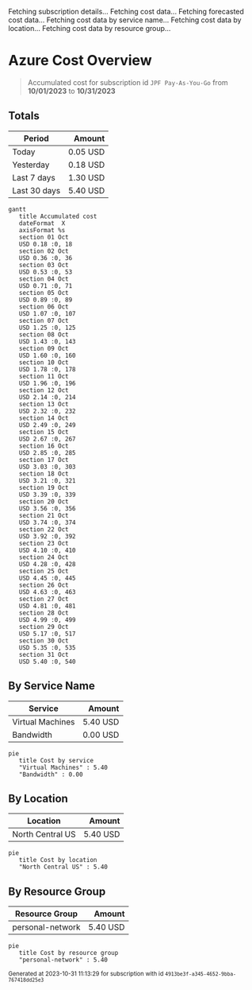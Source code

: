 Fetching subscription details...
Fetching cost data...
Fetching forecasted cost data...
Fetching cost data by service name...
Fetching cost data by location...
Fetching cost data by resource group...
# Azure Cost Overview

> Accumulated cost for subscription id `JPF Pay-As-You-Go` from **10/01/2023** to **10/31/2023**

## Totals

|Period|Amount|
|---|---:|
|Today|0.05 USD|
|Yesterday|0.18 USD|
|Last 7 days|1.30 USD|
|Last 30 days|5.40 USD|

```mermaid
gantt
   title Accumulated cost
   dateFormat  X
   axisFormat %s
   section 01 Oct
   USD 0.18 :0, 18
   section 02 Oct
   USD 0.36 :0, 36
   section 03 Oct
   USD 0.53 :0, 53
   section 04 Oct
   USD 0.71 :0, 71
   section 05 Oct
   USD 0.89 :0, 89
   section 06 Oct
   USD 1.07 :0, 107
   section 07 Oct
   USD 1.25 :0, 125
   section 08 Oct
   USD 1.43 :0, 143
   section 09 Oct
   USD 1.60 :0, 160
   section 10 Oct
   USD 1.78 :0, 178
   section 11 Oct
   USD 1.96 :0, 196
   section 12 Oct
   USD 2.14 :0, 214
   section 13 Oct
   USD 2.32 :0, 232
   section 14 Oct
   USD 2.49 :0, 249
   section 15 Oct
   USD 2.67 :0, 267
   section 16 Oct
   USD 2.85 :0, 285
   section 17 Oct
   USD 3.03 :0, 303
   section 18 Oct
   USD 3.21 :0, 321
   section 19 Oct
   USD 3.39 :0, 339
   section 20 Oct
   USD 3.56 :0, 356
   section 21 Oct
   USD 3.74 :0, 374
   section 22 Oct
   USD 3.92 :0, 392
   section 23 Oct
   USD 4.10 :0, 410
   section 24 Oct
   USD 4.28 :0, 428
   section 25 Oct
   USD 4.45 :0, 445
   section 26 Oct
   USD 4.63 :0, 463
   section 27 Oct
   USD 4.81 :0, 481
   section 28 Oct
   USD 4.99 :0, 499
   section 29 Oct
   USD 5.17 :0, 517
   section 30 Oct
   USD 5.35 :0, 535
   section 31 Oct
   USD 5.40 :0, 540
```

## By Service Name

|Service|Amount|
|---|---:|
|Virtual Machines|5.40 USD|
|Bandwidth|0.00 USD|

```mermaid
pie
   title Cost by service
   "Virtual Machines" : 5.40
   "Bandwidth" : 0.00
```

## By Location

|Location|Amount|
|---|---:|
|North Central US|5.40 USD|

```mermaid
pie
   title Cost by location
   "North Central US" : 5.40
```

## By Resource Group

|Resource Group|Amount|
|---|---:|
|personal-network|5.40 USD|

```mermaid
pie
   title Cost by resource group
   "personal-network" : 5.40
```

<sup>Generated at 2023-10-31 11:13:29 for subscription with id `4913be3f-a345-4652-9bba-767418dd25e3`</sup>
